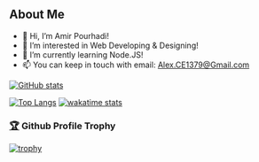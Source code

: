 ## About Me

- 👋 Hi, I’m Amir Pourhadi!
- 👀 I’m interested in Web Developing & Designing!
- 🌱 I’m currently learning Node.JS!
- 📫 You can keep in touch with email: Alex.CE1379@Gmail.com

[![GitHub stats](https://github-readme-stats.vercel.app/api?username=Amir-Pourhadi&count_private=true&show_icons=true&custom_title=GitHub%20Stats&border_radius=15)](#)

  [![Top Langs](https://github-readme-stats.vercel.app/api/top-langs/?username=Amir-Pourhadi&border_radius=15&layout=compact)](#)
  [![wakatime stats](https://github-readme-stats.vercel.app/api/wakatime?username=AmirPourhadi&langs_count=6&border_radius=15&layout=compact)](#)


### [🏆](https://github.com/ryo-ma/github-profile-trophy)  Github Profile Trophy
[![trophy](https://github-profile-trophy.vercel.app/?username=Amir-Pourhadi&theme=onedark&margin-w=30&no-bg=true&no-frame=true)](#)
